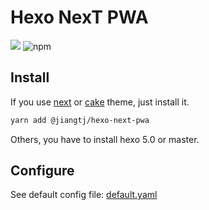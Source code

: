 # Hexo NexT PWA

[![](https://img.shields.io/npm/v/@jiangtj/hexo-next-pwa.svg?style=popout-square)](https://www.npmjs.com/package/@jiangtj/hexo-next-pwa)
![npm](https://img.shields.io/npm/l/@jiangtj/hexo-next-pwa.svg?style=popout-square)

## Install

If you use [next](https://github.com/theme-next/hexo-theme-next) or [cake](https://github.com/jiangtj/hexo-theme-cake) theme, just install it.

```bash
yarn add @jiangtj/hexo-next-pwa
```

Others, you have to install hexo 5.0 or master.

## Configure

See default config file: [default.yaml](default.yaml)
